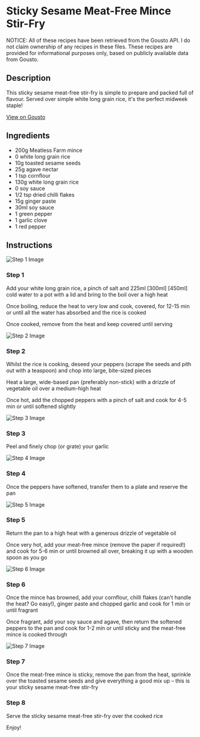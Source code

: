 # Sticky Sesame Meat-Free Mince Stir-Fry

NOTICE: All of these recipes have been retrieved from the Gousto API. I do not claim ownership of any recipes in these files. These recipes are provided for informational purposes only, based on publicly available data from Gousto.

## Description

This sticky sesame meat-free stir-fry is simple to prepare and packed full of flavour. Served over simple white long grain rice, it's the perfect midweek staple!

[View on Gousto](https://www.gousto.co.uk/recipes/cookbook/sticky-sesame-meat-free-stir-fry)

## Ingredients

- 200g Meatless Farm mince
- 0 white long grain rice
- 10g toasted sesame seeds
- 25g agave nectar
- 1 tsp cornflour
- 130g white long grain rice
- 0 soy sauce
- 1/2 tsp dried chilli flakes 
- 15g ginger paste
- 30ml soy sauce
- 1 green pepper
- 1 garlic clove
- 1 red pepper

## Instructions

![Step 1 Image](https://production-media.gousto.co.uk/cms/recipe-step-image/step-1-1636990439476-x200.jpg)

### Step 1

Add your white long grain rice, a pinch of salt and 225ml [300ml] <span class="text-danger">[450ml]</span> cold water to a pot with a lid and bring to the boil over a high heat

Once boiling, reduce the heat to very low and cook, covered, for 12-15 min or until all the water has absorbed and the rice is cooked

Once cooked, remove from the heat and keep covered until serving

![Step 2 Image](https://production-media.gousto.co.uk/cms/recipe-step-image/step-2-1636990444336-x200.jpg)

### Step 2

Whilst the rice is cooking, deseed your peppers (scrape the seeds and pith out with a teaspoon) and chop into large, bite-sized pieces

Heat a large, wide-based pan (preferably non-stick) with a drizzle of vegetable oil over a medium-high heat

Once hot, add the chopped peppers with a pinch of salt and cook for 4-5 min or until softened slightly

![Step 3 Image](https://production-media.gousto.co.uk/cms/recipe-step-image/step-3-1636990452246-x200.jpg)

### Step 3

Peel and finely chop (or grate) your garlic

![Step 4 Image](https://production-media.gousto.co.uk/cms/recipe-step-image/step-4-1636990465004-x200.jpg)

### Step 4

Once the peppers have softened, transfer them to a plate and reserve the pan

![Step 5 Image](https://production-media.gousto.co.uk/cms/recipe-step-image/step-5-1636990470502-x200.jpg)

### Step 5

Return the pan to a high heat with a generous drizzle of vegetable oil

Once very hot, add your meat-free mince (remove the paper if required!) and cook for 5-6 min or until browned all over, breaking it up with a wooden spoon as you go

![Step 6 Image](https://production-media.gousto.co.uk/cms/recipe-step-image/step-6-1636990475727-x200.jpg)

### Step 6

Once the mince has browned, add your cornflour, chilli flakes (can't handle the heat? Go easy!), ginger paste and chopped garlic and cook for 1 min or until fragrant

Once fragrant, add your soy sauce and agave, then return the softened peppers to the pan and cook for 1-2 min or until sticky and the meat-free mince is cooked through

![Step 7 Image](https://production-media.gousto.co.uk/cms/recipe-step-image/step-7-1636990482939-x200.jpg)

### Step 7

Once the meat-free mince is sticky, remove the pan from the heat, sprinkle over the toasted sesame seeds and give everything a good mix up – this is your sticky sesame meat-free stir-fry

### Step 8

Serve the sticky sesame meat-free stir-fry over the cooked rice

Enjoy!

